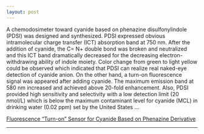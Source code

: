 ```yaml
---
layout: post
---
```


A chemodosimeter toward cyanide based on phenazine disulfonylindole (PDSI) was designed and synthesized. PDSI expressed obvious intramolecular charge transfer (ICT) absorption band at 750 nm. After the addition of cyanide, the C= N+ double bond was broken and neutralized and this ICT band dramatically decreased for the decreasing electron-withdrawing ability of indole moiety. Color change from green to light yellow could be observed which indicated that PDSI can realize real naked-eye detection of cyanide anion. On the other hand, a turn-on fluorescence signal was appeared after adding cyanide. The maximum emission band at 580 nm increased and achieved above 20-fold enhancement. Also, PDSI provided high sensitivity and selectivity with a low detection limit (20 nmol/L) which is below the maximum contaminant level for cyanide (MCL) in drinking water (0.02 ppm) set by the United States … 

[Fluorescence “Turn-on” Sensor for Cyanide Based on Phenazine Derivative](http://www.yxkxyghx.org/EN/abstract/abstract1904.shtml)

---

<script type='text/javascript' id='clustrmaps' src='//cdn.clustrmaps.com/map_v2.js?cl=cbcbcb&w=268&t=tt&d=HUtD45td7k2TVh3_X0umiGLozwlRDkHAWXLRMrN29wY&cmo=5fa08c&cmn=5fa08c'></script>
